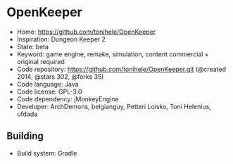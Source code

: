 # OpenKeeper

- Home: https://github.com/tonihele/OpenKeeper
- Inspiration: Dungeon Keeper 2
- State: beta
- Keyword: game engine, remake, simulation, content commercial + original required
- Code repository: https://github.com/tonihele/OpenKeeper.git (@created 2014, @stars 302, @forks 35)
- Code language: Java
- Code license: GPL-3.0
- Code dependency: jMonkeyEngine
- Developer: ArchDemons, belgianguy, Petteri Loisko, Toni Helenius, ufdada

## Building

- Build system: Gradle
